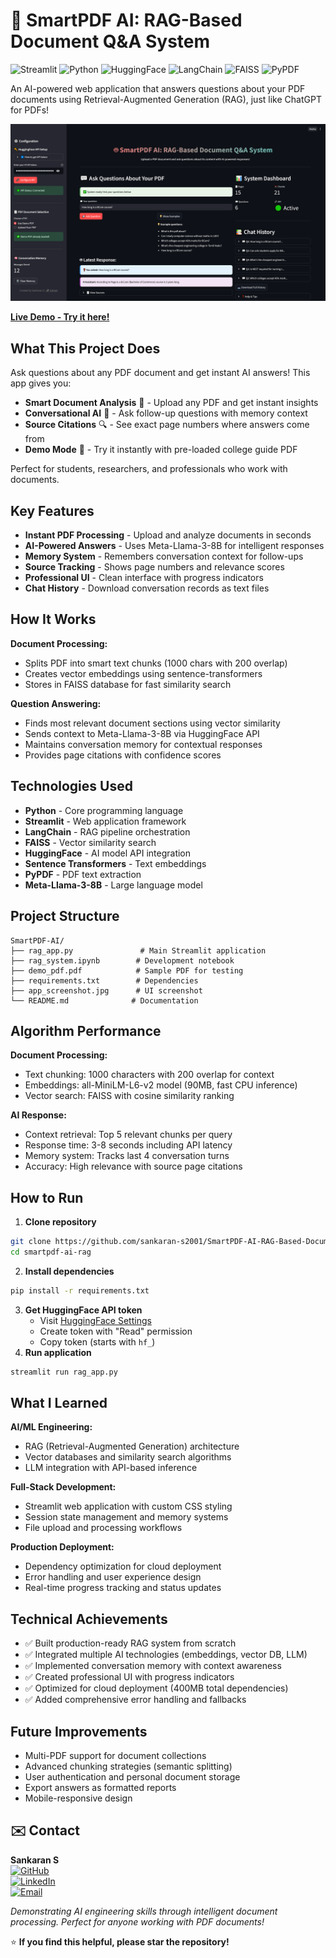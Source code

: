 # 🤖 SmartPDF AI: RAG-Based Document Q\&A System

![Streamlit](https://img.shields.io/badge/Streamlit-FF4B4B?style=for-the-badge&logo=Streamlit&logoColor=white)
![Python](https://img.shields.io/badge/Python-3776AB?style=for-the-badge&logo=python&logoColor=white)
![HuggingFace](https://img.shields.io/badge/Hugging%20Face-FFCC00?style=for-the-badge&logo=huggingface&logoColor=black)
![LangChain](https://img.shields.io/badge/LangChain-1C3C3C?style=for-the-badge&logo=chainlink&logoColor=white)
![FAISS](https://img.shields.io/badge/FAISS-0099CC?style=for-the-badge&logo=facebook&logoColor=white)
![PyPDF](https://img.shields.io/badge/PyPDF-008080?style=for-the-badge&logo=adobeacrobatreader&logoColor=white)

An AI-powered web application that answers questions about your PDF documents using Retrieval-Augmented Generation (RAG), just like ChatGPT for PDFs!

![App Screenshot](app_screenshot.jpg)

**[Live Demo - Try it here!](https://smartpdf-ai-rag-based-document-q-a-system-kfvylbjfsecw6wxnwyok.streamlit.app/)**

## What This Project Does

Ask questions about any PDF document and get instant AI answers! This app gives you:

- **Smart Document Analysis** 📄 - Upload any PDF and get instant insights
- **Conversational AI** 💬 - Ask follow-up questions with memory context
- **Source Citations** 🔍 - See exact page numbers where answers come from
- **Demo Mode** 🚀 - Try it instantly with pre-loaded college guide PDF

Perfect for students, researchers, and professionals who work with documents.

## Key Features

- **Instant PDF Processing** - Upload and analyze documents in seconds
- **AI-Powered Answers** - Uses Meta-Llama-3-8B for intelligent responses
- **Memory System** - Remembers conversation context for follow-ups
- **Source Tracking** - Shows page numbers and relevance scores
- **Professional UI** - Clean interface with progress indicators
- **Chat History** - Download conversation records as text files


## How It Works

**Document Processing:**

- Splits PDF into smart text chunks (1000 chars with 200 overlap)
- Creates vector embeddings using sentence-transformers
- Stores in FAISS database for fast similarity search

**Question Answering:**

- Finds most relevant document sections using vector similarity
- Sends context to Meta-Llama-3-8B via HuggingFace API
- Maintains conversation memory for contextual responses
- Provides page citations with confidence scores


## Technologies Used

- **Python** - Core programming language
- **Streamlit** - Web application framework
- **LangChain** - RAG pipeline orchestration
- **FAISS** - Vector similarity search
- **HuggingFace** - AI model API integration
- **Sentence Transformers** - Text embeddings
- **PyPDF** - PDF text extraction
- **Meta-Llama-3-8B** - Large language model


## Project Structure

```
SmartPDF-AI/
├── rag_app.py               # Main Streamlit application
├── rag_system.ipynb        # Development notebook
├── demo_pdf.pdf            # Sample PDF for testing
├── requirements.txt        # Dependencies
├── app_screenshot.jpg      # UI screenshot
└── README.md              # Documentation
```


## Algorithm Performance

**Document Processing:**

- Text chunking: 1000 characters with 200 overlap for context
- Embeddings: all-MiniLM-L6-v2 model (90MB, fast CPU inference)
- Vector search: FAISS with cosine similarity ranking

**AI Response:**

- Context retrieval: Top 5 relevant chunks per query
- Response time: 3-8 seconds including API latency
- Memory system: Tracks last 4 conversation turns
- Accuracy: High relevance with source page citations


## How to Run

1. **Clone repository**
```bash
git clone https://github.com/sankaran-s2001/SmartPDF-AI-RAG-Based-Document-Q-A-System.git
cd smartpdf-ai-rag
```

2. **Install dependencies**
```bash
pip install -r requirements.txt
```

3. **Get HuggingFace API token**
    - Visit [HuggingFace Settings](https://huggingface.co/settings/tokens)
    - Create token with "Read" permission
    - Copy token (starts with `hf_`)
4. **Run application**
```bash
streamlit run rag_app.py
```


## What I Learned

**AI/ML Engineering:**

- RAG (Retrieval-Augmented Generation) architecture
- Vector databases and similarity search algorithms
- LLM integration with API-based inference

**Full-Stack Development:**

- Streamlit web application with custom CSS styling
- Session state management and memory systems
- File upload and processing workflows

**Production Deployment:**

- Dependency optimization for cloud deployment
- Error handling and user experience design
- Real-time progress tracking and status updates


## Technical Achievements

- ✅ Built production-ready RAG system from scratch
- ✅ Integrated multiple AI technologies (embeddings, vector DB, LLM)
- ✅ Implemented conversation memory with context awareness
- ✅ Created professional UI with progress indicators
- ✅ Optimized for cloud deployment (400MB total dependencies)
- ✅ Added comprehensive error handling and fallbacks


## Future Improvements

- Multi-PDF support for document collections
- Advanced chunking strategies (semantic splitting)
- User authentication and personal document storage
- Export answers as formatted reports
- Mobile-responsive design


## ✉️ Contact

**Sankaran S**  
[![GitHub](https://img.shields.io/badge/GitHub-181717?style=for-the-badge&logo=github&logoColor=white)](https://github.com/sankaran-s2001)  
[![LinkedIn](https://img.shields.io/badge/LinkedIn-0077B5?style=for-the-badge&logo=linkedin&logoColor=white)](https://www.linkedin.com/in/sankaran-s21/)  
[![Email](https://img.shields.io/badge/Email-D14836?style=for-the-badge&logo=gmail&logoColor=white)](mailto:sankaran121101@gmail.com)

*Demonstrating AI engineering skills through intelligent document processing. Perfect for anyone working with PDF documents!*

⭐ **If you find this helpful, please star the repository!**

